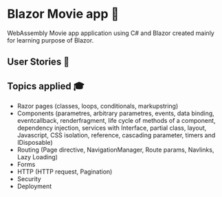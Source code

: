 # Blazor Movie app :movie_camera:
WebAssembly Movie app application using C# and Blazor created mainly for learning purpose of Blazor.
## User Stories :page_facing_up:
## Topics applied :mortar_board:
 - Razor pages (classes, loops, conditionals, markupstring)
 - Components (parametres, arbitrary parametres, events, data binding, eventcallback, renderfragment, life cycle of methods of a component, dependency injection, services with Interface, partial class, layout, Javascript, CSS isolation, reference, cascading parameter, timers and IDisposable)
 - Routing (Page directive, NavigationManager, Route params, Navlinks, Lazy Loading) 
 - Forms 
 - HTTP (HTTP request, Pagination)
 - Security
 - Deployment

